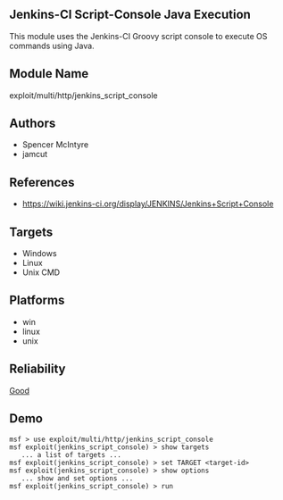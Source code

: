 ## Jenkins-CI Script-Console Java Execution

This module uses the Jenkins-CI Groovy script console to 
execute OS commands using Java.


## Module Name
exploit/multi/http/jenkins_script_console

## Authors
* Spencer McIntyre
* jamcut


## References
* https://wiki.jenkins-ci.org/display/JENKINS/Jenkins+Script+Console



## Targets
* Windows
* Linux
* Unix CMD


## Platforms
* win
* linux
* unix

## Reliability
[Good](https://github.com/rapid7/metasploit-framework/wiki/Exploit-Ranking)

## Demo

```
msf > use exploit/multi/http/jenkins_script_console
msf exploit(jenkins_script_console) > show targets
   ... a list of targets ...
msf exploit(jenkins_script_console) > set TARGET <target-id>
msf exploit(jenkins_script_console) > show options
   ... show and set options ...
msf exploit(jenkins_script_console) > run
```
    
    